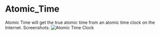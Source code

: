 Atomic_Time
===========
Atomic Time will get the true atomic time from an atomic time clock on the Internet.
Screenshots: ![Atomic Time Clock](http://www.averageprogrammer.com/wp-content/uploads/2013/12/Atomic_Time_SS1.png "Atomic Time Clock")
